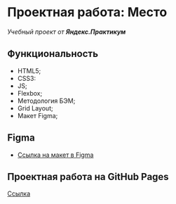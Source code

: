 # Проектная работа: Место #
*Учебный проект от __Яндекс.Практикум__*

## Функциональность ##
* HTML5;
* CSS3:
* JS;
* Flexbox;
* Методология БЭМ;
* Grid Layout;
* Макет Figma;

## Figma ##

* [Ссылка на макет в Figma](https://www.figma.com/file/2cn9N9jSkmxD84oJik7xL7/JavaScript.-Sprint-4?node-id=0%3A1)


## Проектная работа на GitHub Pages ##
[Ссылка](https://anaki96.github.io/mesto/)
